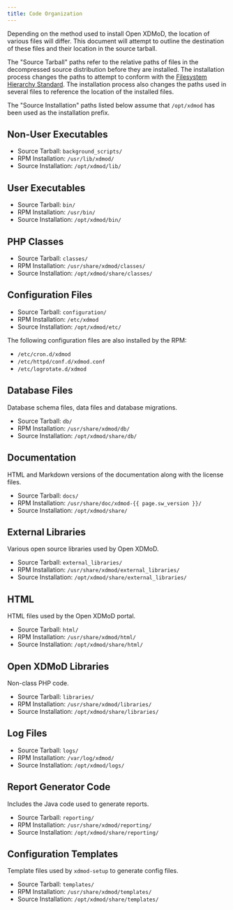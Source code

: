 ```yaml
---
title: Code Organization
---
```


Depending on the method used to install Open XDMoD, the location of
various files will differ.  This document will attempt to outline the
destination of these files and their location in the source tarball.

The "Source Tarball" paths refer to the relative paths of files in the
decompressed source distribution before they are installed.  The
installation process changes the paths to attempt to conform with the
[Filesystem Hierarchy Standard][fhs].  The installation process also
changes the paths used in several files to reference the location of the
installed files.

[fhs]: http://en.wikipedia.org/wiki/Filesystem_Hierarchy_Standard

The "Source Installation" paths listed below assume that `/opt/xdmod`
has been used as the installation prefix.

Non-User Executables
--------------------

- Source Tarball: `background_scripts/`
- RPM Installation: `/usr/lib/xdmod/`
- Source Installation: `/opt/xdmod/lib/`

User Executables
-----------------

- Source Tarball: `bin/`
- RPM Installation: `/usr/bin/`
- Source Installation: `/opt/xdmod/bin/`

PHP Classes
-----------

- Source Tarball: `classes/`
- RPM Installation: `/usr/share/xdmod/classes/`
- Source Installation: `/opt/xdmod/share/classes/`

Configuration Files
-------------------

- Source Tarball: `configuration/`
- RPM Installation: `/etc/xdmod`
- Source Installation: `/opt/xdmod/etc/`

The following configuration files are also installed by the RPM:

- `/etc/cron.d/xdmod`
- `/etc/httpd/conf.d/xdmod.conf`
- `/etc/logrotate.d/xdmod`

Database Files
--------------

Database schema files, data files and database migrations.

- Source Tarball: `db/`
- RPM Installation: `/usr/share/xdmod/db/`
- Source Installation: `/opt/xdmod/share/db/`

Documentation
-------------

HTML and Markdown versions of the documentation along with the license
files.

- Source Tarball: `docs/`
- RPM Installation: `/usr/share/doc/xdmod-{{ page.sw_version }}/`
- Source Installation: `/opt/xdmod/share/`

External Libraries
------------------

Various open source libraries used by Open XDMoD.

- Source Tarball: `external_libraries/`
- RPM Installation: `/usr/share/xdmod/external_libraries/`
- Source Installation: `/opt/xdmod/share/external_libraries/`

HTML
----

HTML files used by the Open XDMoD portal.

- Source Tarball: `html/`
- RPM Installation: `/usr/share/xdmod/html/`
- Source Installation: `/opt/xdmod/share/html/`

Open XDMoD Libraries
--------------------

Non-class PHP code.

- Source Tarball: `libraries/`
- RPM Installation: `/usr/share/xdmod/libraries/`
- Source Installation: `/opt/xdmod/share/libraries/`

Log Files
---------

- Source Tarball: `logs/`
- RPM Installation: `/var/log/xdmod/`
- Source Installation: `/opt/xdmod/logs/`

Report Generator Code
---------------------

Includes the Java code used to generate reports.

- Source Tarball: `reporting/`
- RPM Installation: `/usr/share/xdmod/reporting/`
- Source Installation: `/opt/xdmod/share/reporting/`

Configuration Templates
------------------------

Template files used by `xdmod-setup` to generate config files.

- Source Tarball: `templates/`
- RPM Installation: `/usr/share/xdmod/templates/`
- Source Installation: `/opt/xdmod/share/templates/`
